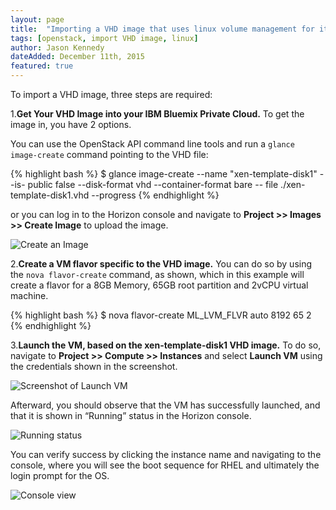 ```yaml
---
layout: page
title:  "Importing a VHD image that uses linux volume management for its root directory"
tags: [openstack, import VHD image, linux]
author: Jason Kennedy
dateAdded: December 11th, 2015
featured: true
---
```


To import a VHD image, three steps are required:

1.**Get Your VHD Image into your IBM Bluemix Private Cloud.** To get the image in, you have 2 options.

You can use the OpenStack API command line tools and run a `glance image-create` command pointing to the VHD file:

{% highlight bash %}
$ glance image-create --name "xen-template-disk1" --is-
public false --disk-format vhd --container-format bare --
file ./xen-template-disk1.vhd --progress
{% endhighlight %}

or you can log in to the Horizon console and navigate to **Project >> Images >> Create Image** to upload the image.

![Create an Image]({{site.baseurl}}/img/Create_An_Image.png)

2.**Create a VM flavor specific to the VHD image.** You can do so by using the `nova flavor-create` command, as shown, which in this example will create a flavor for a 8GB Memory, 65GB root partition and 2vCPU virtual machine.

{% highlight bash %}
$ nova flavor-create ML_LVM_FLVR auto 8192 65 2
{% endhighlight %}

3.**Launch the VM, based on the xen-template-disk1 VHD image.** To do so, navigate to **Project >> Compute >> Instances** and select **Launch VM** using the credentials shown in the screenshot.

![Screenshot of Launch VM]({{site.baseurl}}/img/Launch_VM.png)


Afterward, you should observe that the VM has successfully launched, and that it is shown in “Running” status in the Horizon console.

![Running status]({{site.baseurl}}/img/Running_Status.png)


You can verify success by clicking the instance name and navigating to the console, where you will see the boot sequence for RHEL and ultimately the login prompt for the OS.

![Console view]({{site.baseurl}}/img/Console_View.png)
